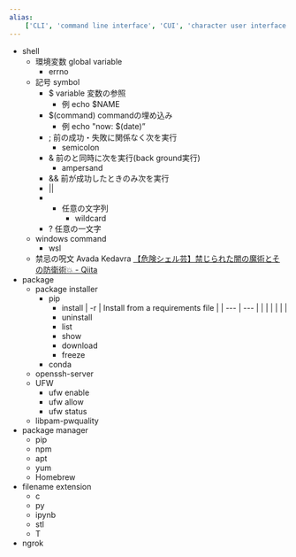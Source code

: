```yaml
---
alias:
    ['CLI', 'command line interface', 'CUI', 'character user interface']
---
```

- shell
    - 環境変数 global variable
        - errno
    - 記号 symbol
        - $ variable
            変数の参照
            - 例 echo $NAME
        - $(command)
            commandの埋め込み
            - 例 echo "now: $(date)”
        - ;
            前の成功・失敗に関係なく次を実行
            - semicolon
        - &
            前のと同時に次を実行(back ground実行)
            - ampersand
        - &&
            前が成功したときのみ次を実行
        - ||
        - *
            任意の文字列
            - wildcard
        - ?
            任意の一文字
    - windows command
        - wsl
    - 禁忌の呪文 Avada Kedavra
        [【危険シェル芸】禁じられた闇の魔術とその防衛術💥 - Qiita](https://qiita.com/_-_-_-_-_/items/214d537aae2c1488692c)
- package
    - package installer
        - pip
            - install
                | -r  | Install from a requirements file |
                | --- | --- |
                |  |  |
                |  |  |
            - uninstall
            - list
            - show
            - download
            - freeze
        - conda
    - openssh-server
    - UFW
        - ufw enable
        - ufw allow
        - ufw status
    - libpam-pwquality
- package manager
    - pip
    - npm
    - apt
    - yum
    - Homebrew
- filename extension
    - c
    - py
    - ipynb
    - stl
    - T
- ngrok